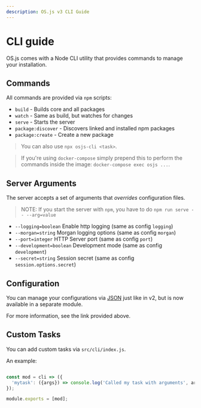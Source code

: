 ```yaml
---
description: OS.js v3 CLI Guide
---
```


# CLI guide

OS.js comes with a Node CLI utility that provides commands to manage your installation.

## Commands

All commands are provided via `npm` scripts:

* `build` - Builds core and all packages
* `watch` - Same as build, but watches for changes
* `serve` - Starts the server
* `package:discover` - Discovers linked and installed npm packages
* `package:create` - Create a new package

> You can also use `npx osjs-cli <task>`.

> If you're using `docker-compose` simply prepend this to perform the commands inside the image: `docker-compose exec osjs ...`.

## Server Arguments

The server accepts a set of arguments that *overrides* configuration files.

> NOTE: If you start the server with `npm`, you have to do `npm run serve -- --arg=value`

* `--logging=boolean` Enable http logging (same as config `logging`)
* `--morgan=string` Morgan logging options (same as config `morgan`)
* `--port=integer` HTTP Server port (same as config `port`)
* `--development=boolean` Development mode (same as config `development`)
* `--secret=string` Session secret (same as config `session.options.secret`)

## Configuration

You can manage your configurations via [JSON](https://github.com/os-js/osjs-json-config-cli) just like in v2, but is now available in a separate module.

For more information, see the link provided above.

## Custom Tasks

You can add custom tasks via `src/cli/index.js`.

An example:

```javascript

const mod = cli => ({
  'mytask': ({args}) => console.log('Called my task with arguments', args)
});

module.exports = [mod];
```
